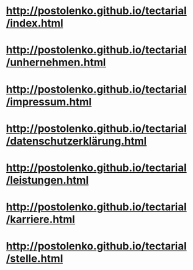 # http://postolenko.github.io/tectarial/index.html
# http://postolenko.github.io/tectarial/unhernehmen.html
# http://postolenko.github.io/tectarial/impressum.html
# http://postolenko.github.io/tectarial/datenschutzerklärung.html
# http://postolenko.github.io/tectarial/leistungen.html
# http://postolenko.github.io/tectarial/karriere.html
# http://postolenko.github.io/tectarial/stelle.html